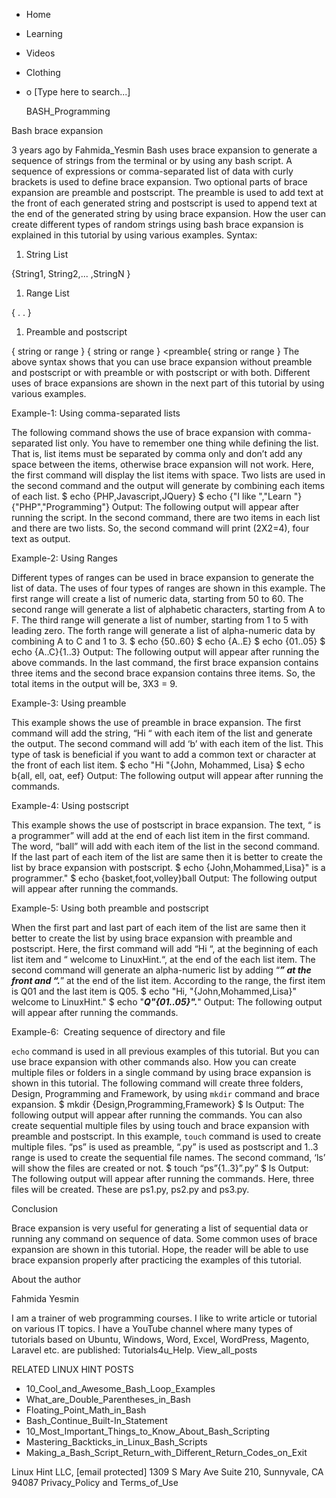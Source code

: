 





















































* Home
* Learning
* Videos
* Clothing
*
  o [Type here to search...]


   BASH_Programming


Bash brace expansion

3 years ago
by Fahmida_Yesmin
Bash uses brace expansion to generate a sequence of strings from the terminal
or by using any bash script. A sequence of expressions or comma-separated list
of data with curly brackets is used to define brace expansion. Two optional
parts of brace expansion are preamble and postscript. The preamble is used to
add text at the front of each generated string and postscript is used to append
text at the end of the generated string by using brace expansion. How the user
can create different types of random strings using bash brace expansion is
explained in this tutorial by using various examples.
Syntax:

  1. String List

{String1, String2,... ,StringN }

  1. Range List

{<start> . . <end>}

  1. Preamble and postscript

<preamble>{ string or range }
{ string or range }<postscript>
<preamble{ string or range }<postscript>
The above syntax shows that you can use brace expansion without preamble and
postscript or with preamble or with postscript or with both. Different uses of
brace expansions are shown in the next part of this tutorial by using various
examples.

Example-1: Using comma-separated lists

The following command shows the use of brace expansion with comma-separated
list only. You have to remember one thing while defining the list. That is,
list items must be separated by comma only and don’t add any space between the
items, otherwise brace expansion will not work. Here, the first command will
display the list items with space. Two lists are used in the second command and
the output will generate by combining each items of each list.
$ echo {PHP,Javascript,JQuery}
$ echo {"I like ","Learn "}{"PHP","Programming"}
Output:
The following output will appear after running the script. In the second
command, there are two items in each list and there are two lists. So, the
second command will print (2X2=4), four text as output.

Example-2: Using Ranges

Different types of ranges can be used in brace expansion to generate the list
of data. The uses of four types of ranges are shown in this example. The first
range will create a list of numeric data, starting from 50 to 60. The second
range will generate a list of alphabetic characters, starting from A to F. The
third range will generate a list of number, starting from 1 to 5 with leading
zero. The forth range will generate a list of alpha-numeric data by combining A
to C and 1 to 3.
$ echo {50..60}
$ echo {A..E}
$ echo {01..05}
$ echo {A..C}{1..3}
Output:
The following output will appear after running the above commands. In the last
command, the first brace expansion contains three items and the second brace
expansion contains three items. So, the total items in the output will be, 3X3
= 9.

Example-3: Using preamble

This example shows the use of preamble in brace expansion. The first command
will add the string, “Hi “ with each item of the list and generate the output.
The second command will add ‘b’ with each item of the list. This type of task
is beneficial if you want to add a common text or character at the front of
each list item.
$ echo "Hi "{John, Mohammed, Lisa}
$ echo b{all, ell, oat, eef}
Output:
The following output will appear after running the commands.

Example-4: Using postscript

This example shows the use of postscript in brace expansion. The text, “ is a
programmer” will add at the end of each list item in the first command. The
word, “ball” will add with each item of the list in the second command. If the
last part of each item of the list are same then it is better to create the
list by brace expansion with postscript.
$ echo {John,Mohammed,Lisa}" is a programmer."
$ echo {basket,foot,volley}ball
Output:
The following output will appear after running the commands.

Example-5: Using both preamble and postscript

When the first part and last part of each item of the list are same then it
better to create the list by using brace expansion with preamble and
postscript. Here, the first command will add “Hi “, at the beginning of each
list item and “ welcome to LinuxHint.“, at the end of the each list item. The
second command will generate an alpha-numeric list by adding “*****” at the
front and “.*****” at the end of the list item. According to the range, the
first item is Q01 and the last item is Q05.
$ echo "Hi, "{John,Mohammed,Lisa}" welcome to LinuxHint."
$ echo "*****Q"{01..05}".*****"
Output:
The following output will appear after running the commands.

Example-6:  Creating sequence of directory and file

`echo` command is used in all previous examples of this tutorial. But you can
use brace expansion with other commands also. How you can create multiple files
or folders in a single command by using brace expansion is shown in this
tutorial. The following command will create three folders, Design, Programming
and Framework, by using `mkdir` command and brace expansion.
$ mkdir {Design,Programming,Framework}
$ ls
Output:
The following output will appear after running the commands.
You can also create sequential multiple files by using touch and brace
expansion with preamble and postscript. In this example, `touch` command is
used to create multiple files. “ps” is used as preamble, “.py” is used as
postscript and 1..3 range is used to create the sequential file names. The
second command, ‘ls’ will show the files are created or not.
$ touch “ps”{1..3}”.py”
$ ls
Output:
The following output will appear after running the commands. Here, three files
will be created. These are ps1.py, ps2.py and ps3.py.
 

Conclusion

Brace expansion is very useful for generating a list of sequential data or
running any command on sequence of data. Some common uses of brace expansion
are shown in this tutorial. Hope, the reader will be able to use brace
expansion properly after practicing the examples of this tutorial.


About the author


Fahmida Yesmin

I am a trainer of web programming courses. I like to write article or tutorial
on various IT topics. I have a YouTube channel where many types of tutorials
based on Ubuntu, Windows, Word, Excel, WordPress, Magento, Laravel etc. are
published: Tutorials4u_Help.
View_all_posts

RELATED LINUX HINT POSTS


* 10_Cool_and_Awesome_Bash_Loop_Examples
* What_are_Double_Parentheses_in_Bash
* Floating_Point_Math_in_Bash
* Bash_Continue_Built-In_Statement
* 10_Most_Important_Things_to_Know_About_Bash_Scripting
* Mastering_Backticks_in_Linux_Bash_Scripts
* Making_a_Bash_Script_Return_with_Different_Return_Codes_on_Exit

Linux Hint LLC, [email protected]
1309 S Mary Ave Suite 210, Sunnyvale, CA 94087
 Privacy_Policy and Terms_of_Use

